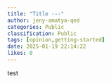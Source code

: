 ```yaml
---
title: "Title ---"
author: jeny-amatya-qed
categories: Public
classification: Public
tags: [opinion,getting-started]
date: 2025-01-19 22:14:22 
likes: 0
---
```


test